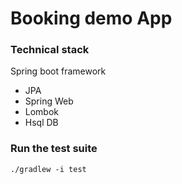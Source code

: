 # Booking demo App

### Technical stack
Spring boot framework

* JPA
* Spring Web
* Lombok
* Hsql DB

### Run the test suite
`./gradlew -i test`
